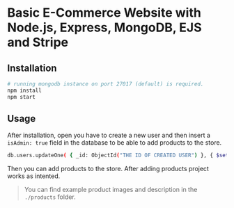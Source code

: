 # Basic E-Commerce Website with Node.js, Express, MongoDB, EJS and Stripe

## Installation

```bash
# running mongodb instance on port 27017 (default) is required.
npm install
npm start
```
## Usage

After installation, open you have to create a new user and then insert a `isAdmin: true` field in the database to be able to add products to the store.
```bash
db.users.updateOne( { _id: ObjectId("THE ID OF CREATED USER") }, { $set: { isAdmin: true } });
```
Then you can add products to the store. After adding products project works as intented.

>You can find example product images and description in the `./products` folder.